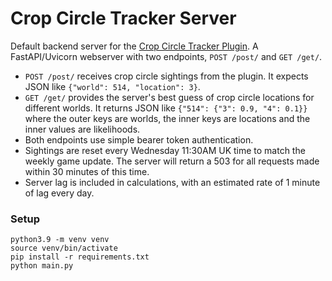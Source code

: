# Crop Circle Tracker Server

Default backend server for the [Crop Circle Tracker Plugin](https://github.com/mattjrumble/crop-circle-tracker-plugin).
A FastAPI/Uvicorn webserver with two endpoints, `POST /post/` and `GET /get/`.

* `POST /post/` receives crop circle sightings from the plugin. It expects JSON like `{"world": 514, "location": 3}`.
* `GET /get/` provides the server's best guess of crop circle locations for different worlds. It returns JSON like
  `{"514": {"3": 0.9, "4": 0.1}}` where the outer keys are worlds, the inner keys are locations and the inner values 
  are likelihoods.
* Both endpoints use simple bearer token authentication.
* Sightings are reset every Wednesday 11:30AM UK time to match the weekly game update. The server will return a 503 for all requests made within 30 minutes of this time.
* Server lag is included in calculations, with an estimated rate of 1 minute of lag every day.

### Setup

```
python3.9 -m venv venv
source venv/bin/activate
pip install -r requirements.txt
python main.py
```

